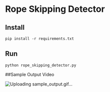 # Rope Skipping Detector

## Install
```
pip install -r requirements.txt
```

## Run
```
python rope_skipping_detector.py
```

##Sample Output Video

![Uploading sample_output.gif…]()
